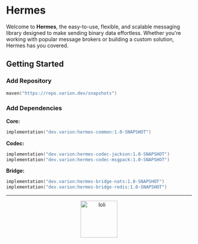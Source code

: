 # Hermes

Welcome to **Hermes**, the easy-to-use, flexible, and scalable messaging library designed to make
sending binary data effortless. Whether you're working with popular message brokers or building a
custom solution, Hermes has you covered.

## Getting Started

### Add Repository

```kotlin
maven("https://repo.varion.dev/snapshots")
```

### Add Dependencies

**Core:**

```kotlin
implementation("dev.varion:hermes-common:1.0-SNAPSHOT")
```

**Codec:**

```kotlin
implementation("dev.varion:hermes-codec-jackson:1.0-SNAPSHOT")
implementation("dev.varion:hermes-codec-msgpack:1.0-SNAPSHOT")
```

**Bridge:**

```kotlin
implementation("dev.varion:hermes-bridge-nats:1.0-SNAPSHOT")
implementation("dev.varion:hermes-bridge-redis:1.0-SNAPSHOT")
```

---

<p align="center">
  <img height="100em" src="https://count.getloli.com/get/@:awa?theme=rule33" alt="loli"/>
</p>
